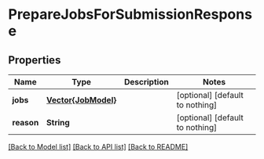 # PrepareJobsForSubmissionResponse


## Properties
Name | Type | Description | Notes
------------ | ------------- | ------------- | -------------
**jobs** | [**Vector{JobModel}**](JobModel.md) |  | [optional] [default to nothing]
**reason** | **String** |  | [optional] [default to nothing]


[[Back to Model list]](../README.md#models) [[Back to API list]](../README.md#api-endpoints) [[Back to README]](../README.md)


